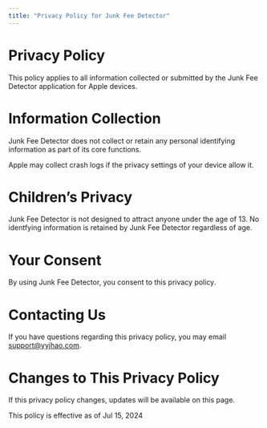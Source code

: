 ```yaml
---
title: "Privacy Policy for Junk Fee Detector"
---
```


# Privacy Policy

This policy applies to all information collected or submitted by the Junk Fee Detector application for Apple devices.

# Information Collection

Junk Fee Detector does not collect or retain any personal identifying information as part of its core functions.

Apple may collect crash logs if the privacy settings of your device allow it.

# Children’s Privacy

Junk Fee Detector is not designed to attract anyone under the age of 13. No identfying information is retained by Junk Fee Detector regardless of age.

# Your Consent

By using Junk Fee Detector, you consent to this privacy policy.

# Contacting Us

If you have questions regarding this privacy policy, you may email support@yyjhao.com.

# Changes to This Privacy Policy

If this privacy policy changes, updates will be available on this page.

This policy is effective as of Jul 15, 2024
